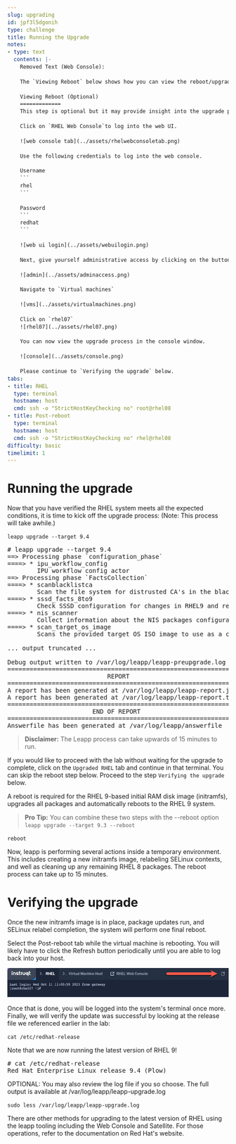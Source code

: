 ```yaml
---
slug: upgrading
id: jpf3l5dgonih
type: challenge
title: Running the Upgrade
notes:
- type: text
  contents: |-
    Removed Text (Web Console):

    The `Viewing Reboot` below shows how you can view the reboot/upgrade process.

    Viewing Reboot (Optional)
    =============
    This step is optional but it may provide insight into the upgrade process. This lab provides a web console UI to the virtual machine host. You can log into the web UI to view the upgrade process after `reboot` has been executed.

    Click on `RHEL Web Console`to log into the web UI.

    ![web console tab](../assets/rhelwebconsoletab.png)

    Use the following credentials to log into the web console.

    Username
    ```
    rhel
    ```

    Password
    ```
    redhat
    ```

    ![web ui login](../assets/webuilogin.png)

    Next, give yourself administrative access by clicking on the button `Turn on administrative access` and entering the password `redhat` again.

    ![admin](../assets/adminaccess.png)

    Navigate to `Virtual machines`

    ![vms](../assets/virtualmachines.png)

    Click on `rhel07`
    ![rhel07](../assets/rhel07.png)

    You can now view the upgrade process in the console window.

    ![console](../assets/console.png)

    Please continue to `Verifying the upgrade` below.
tabs:
- title: RHEL
  type: terminal
  hostname: host
  cmd: ssh -o "StrictHostKeyChecking no" root@rhel08
- title: Post-reboot
  type: terminal
  hostname: host
  cmd: ssh -o "StrictHostKeyChecking no" rhel@rhel08
difficulty: basic
timelimit: 1
---
```

Running the upgrade
===

Now that you have verified the RHEL system meets all the expected conditions, it is time to kick off the upgrade process:
(Note: This process will take awhile.)

```bash,run
leapp upgrade --target 9.4
```

<pre class=file>
# leapp upgrade --target 9.4
==> Processing phase `configuration_phase`
====> * ipu_workflow_config
        IPU workflow config actor
==> Processing phase `FactsCollection`
====> * scanblacklistca
        Scan the file system for distrusted CA's in the blacklist directory.
====> * sssd_facts_8to9
        Check SSSD configuration for changes in RHEL9 and report them in model.
====> * nis_scanner
        Collect information about the NIS packages configuration.
====> * scan_target_os_image
        Scans the provided target OS ISO image to use as a content source for the IPU, if any.

... output truncated ...

Debug output written to /var/log/leapp/leapp-preupgrade.log
============================================================
                           REPORT
============================================================
A report has been generated at /var/log/leapp/leapp-report.json
A report has been generated at /var/log/leapp/leapp-report.txt
============================================================
                       END OF REPORT
============================================================
Answerfile has been generated at /var/log/leapp/answerfile
</pre>

>**Disclaimer:**
The Leapp process can take upwards of 15 minutes to run.
<!-- The Leapp process can take upwards of 15 minutes to run. Instead of waiting for that process to complete, a second server has been running the upgrade in the background. If you would like to save some time switch to the 'webconsole' tab to finish the **Verifying the upgrade** section. -->

<!-- ![rhelTabs.png](../assets/rhelTabs.png)

The upgrade has only been _staged_; it has not been completed at this point. A reboot is required for the RHEL 9-based initial RAM disk image (initramfs), upgrades all packages and automatically reboots to the RHEL 9 system. -->
If you would like to proceed with the lab without waiting for the upgrade to complete, click on the `Upgraded RHEL` tab and continue in that terminal. You can skip the reboot step below. Proceed to the step `Verifying the upgrade` below.

A reboot is required for the RHEL 9-based initial RAM disk image (initramfs), upgrades all packages and automatically reboots to the RHEL 9 system.

>**Pro Tip:** You can combine these two steps with the --reboot option
`leapp upgrade --target 9.3 --reboot`

```bash,run
reboot
```

Now, leapp is performing several actions inside a temporary environment. This includes creating a new initramfs image, relabeling SELinux contexts, and well as cleaning up any remaining RHEL 8 packages. The reboot process can take up to 15 minutes.

Verifying the upgrade
=====================
Once the new initramfs image is in place, package updates run, and SELinux relabel completion, the system will perform one final reboot.

Select the Post-reboot tab while the virtual machine is rebooting. You will likely have to click the Refresh button periodically until you are able to log back into your host.

![console](../assets/refreshtheconsole.png)

Once that is done, you will be logged into the system's terminal once more. Finally, we will verify the update was successful by looking at the release file we referenced earlier in the lab:

```bash,run
cat /etc/redhat-release
```

Note that we are now running the latest version of RHEL 9!

<pre class=file>
# cat /etc/redhat-release
Red Hat Enterprise Linux release 9.4 (Plow)
</pre>

OPTIONAL: You may also review the log file if you so choose. The full output is available at /var/log/leapp/leapp-upgrade.log

```bash,run
sudo less /var/log/leapp/leapp-upgrade.log
```

There are other methods for upgrading to the latest version of RHEL using the leapp tooling including the Web Console and Satellite. For those operations, refer to the documentation on Red Hat's website.